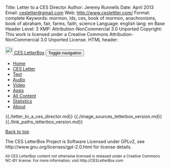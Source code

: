 Title:              Letter to a CES Director
Author:             Jeremy Runnells
Date:               April 2013
Email:              cesletter@gmail.com
Web:                http://www.ceslettter.com/
Format:             complete
Keywords:           mormon, lds, ces, book of mormon, anachronisms, book of abraham, fair, farms, faith, science
Language:           english
lang:               en
Base Header Level:  3
XMP:                Attribution-NonCommercial 3.0 Unported
Copyright:          This work is licensed under a Creative Commons Attribution-NonCommercial 3.0 Unported License.
HTML header:        <meta name="viewport" content="width=device-width, initial-scale=1, maximum-scale=1, user-scalable=0"/>
                    <link rel="stylesheet" href="./_built/css/cesletterbox.css">
                    <link rel="stylesheet" href="./_built/css/cesletter.css">
                    <link rel="prefetch" type="application/l10n" href="locales/locales.ini" />
                    <script type="text/javascript" src="./_built/js/l10n.js"></script>
                    <script type="text/javascript" src="./_built/js/cesLetterPage.js"></script>

<span id="vc_count"></span>
<div id="top-nav" class="navbar navbar-inverse navbar-fixed-top" role="navigation">
  <div class="container">
    <div class="navbar-header">
      <a href="/content/" class="brand navbar-brand"><img src="img/lbx-logo-small-white.png" width="24" alt="lbx-logo-small">&nbsp;CES LetterBox</a>
      <button type="button" class="navbar-toggle" data-toggle="collapse" data-target=".navbar-collapse">
        <span data-l10n-id="commonNavbarToggle" class="sr-only">Toggle navigation</span>
        <span class="icon-bar"></span>
        <span class="icon-bar"></span>
        <span class="icon-bar"></span>
      </button>
    </div>
    <div class="collapse navbar-collapse">
      <ul class="nav navbar-nav">
        <li><a data-l10n-id="commonNavbarHome" href="/">Home</a></li>
        <li><a data-l10n-id="commonNavbarLetter" href="/content/cesletter.html">CES Letter</a></li>
        <li><a data-l10n-id="commonNavbarText" href="/Shared/text/">Text</a></li>
        <li><a data-l10n-id="commonNavbarAudio" href="/Shared/audio/">Audio</a></li>
        <li><a data-l10n-id="commonNavbarVideo" href="/Shared/video/">Video</a></li>
        <li><a data-l10n-id="commonNavbarApps" href="/Shared/software/">Apps</a></li>
        <li><a data-l10n-id="commonNavbarAll" href="/Shared/">All Content</a></li>
        <li><a data-l10n-id="commonNavbarStats" href="/content/stats.html">Statistics</a></li>
        <li><a data-l10n-id="commonNavbarAbout" href="/content/about.html" class="active">About</a></li>
      </ul>
    </div><!--/.nav-collapse -->
  </div>
</div>

<div class="container">
  <div class="lb-content">
    <article>
    {{./letter_to_a_ces_director.md}}
    {{./image_sources_letterbox_version.md}}
    {{./link_paths_letterbox_version.md}}
    </article>
  </div>
</div>

<footer id="footer">
  <div class="container">
    <p class="to-top"><a href="#welcome" data-l10n-id="commonFooterBackToTop">Back to top</a></p>
    <p data-l10n-id="commonFooterLicenceMain">The CES LetterBox Project is Software Licensed under GPLv2, see http://www.gnu.org/licenses/gpl-2.0.html for license details. </p>
    <small data-l10n-id="commonFooterLicenceOther">All CES LetterBox content not otherwise licensed is released under a Creative Commons NC-BY license.  For more information, visit http://CESLetterBox.com</small>
  </div>
</footer>

<script src="./_built/js/aboutPage.js"></script>